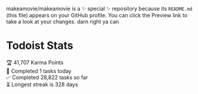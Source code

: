 makeamovie/makeamovie is a ✨ special ✨ repository because its `README.md` (this file) appears on your GitHub profile.
You can click the Preview link to take a look at your changes. darn right ya can

# Todoist Stats

<!-- TODO-IST:START -->
🏆  41,707 Karma Points           
🌸  Completed 1 tasks today           
✅  Completed 28,822 tasks so far           
⏳  Longest streak is 328 days
<!-- TODO-IST:END -->
